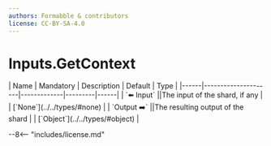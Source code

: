 ```yaml
---
authors: Formabble & contributors
license: CC-BY-SA-4.0
---
```



# Inputs.GetContext

<div class="sh-parameters" markdown="1">
| Name | Mandatory | Description | Default | Type |
|------|---------------------|-------------|---------|------|
| `⬅️ Input` ||The input of the shard, if any | | [`None`](../../types/#none) |
| `Output ➡️` ||The resulting output of the shard | | [`Object`](../../types/#object) |

</div>



--8<-- "includes/license.md"

